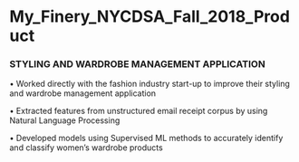 # My_Finery_NYCDSA_Fall_2018_Product

### STYLING AND WARDROBE MANAGEMENT APPLICATION
• Worked directly with the fashion industry start-up to improve their styling and wardrobe management application

• Extracted features from unstructured email receipt corpus by using Natural Language Processing

• Developed models using Supervised ML methods to accurately identify and classify women’s wardrobe products
